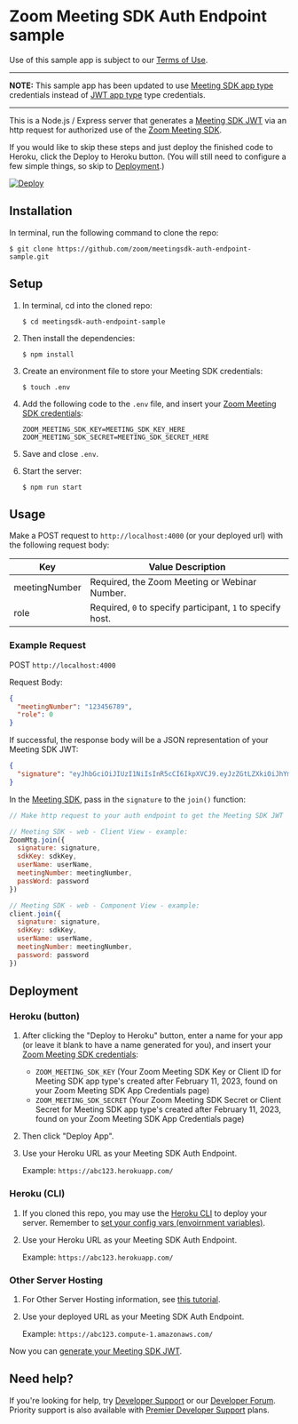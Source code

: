 # Zoom Meeting SDK Auth Endpoint sample

Use of this sample app is subject to our [Terms of Use](https://explore.zoom.us/en/legal/zoom-api-license-and-tou/).

---

**NOTE:** This sample app has been updated to use [Meeting SDK app type](https://developers.zoom.us/docs/meeting-sdk/create/) credentials instead of [JWT app type](https://developers.zoom.us/docs/platform/build/jwt-app/) type credentials.

---

This is a Node.js / Express server that generates a [Meeting SDK JWT](https://developers.zoom.us/docs/meeting-sdk/auth/#generate-a-meeting-sdk-jwt) via an http request for authorized use of the [Zoom Meeting SDK](https://developers.zoom.us/docs/meeting-sdk/).

If you would like to skip these steps and just deploy the finished code to Heroku, click the Deploy to Heroku button. (You will still need to configure a few simple things, so skip to [Deployment](#deployment).)

[![Deploy](https://www.herokucdn.com/deploy/button.svg)](https://heroku.com/deploy?template=https://github.com/zoom/meetingsdk-auth-endpoint-sample)

## Installation

In terminal, run the following command to clone the repo:

`$ git clone https://github.com/zoom/meetingsdk-auth-endpoint-sample.git`

## Setup

1. In terminal, cd into the cloned repo:

   `$ cd meetingsdk-auth-endpoint-sample`

1. Then install the dependencies:

   `$ npm install`

1. Create an environment file to store your Meeting SDK credentials:

   `$ touch .env`

1. Add the following code to the `.env` file, and insert your [Zoom Meeting SDK credentials](https://developers.zoom.us/docs/meeting-sdk/developer-accounts/#get-meeting-sdk-credentials):

   ```
   ZOOM_MEETING_SDK_KEY=MEETING_SDK_KEY_HERE
   ZOOM_MEETING_SDK_SECRET=MEETING_SDK_SECRET_HERE
   ```

1. Save and close `.env`.

1. Start the server:

   `$ npm run start`

## Usage

Make a POST request to `http://localhost:4000` (or your deployed url) with the following request body:

| Key                   | Value Description |
| -----------------------|-------------|
| meetingNumber          | Required, the Zoom Meeting or Webinar Number. |
| role                   | Required, `0` to specify participant, `1` to specify host.  |

### Example Request

POST `http://localhost:4000`

Request Body:

```json
{
  "meetingNumber": "123456789",
  "role": 0
}
```

If successful, the response body will be a JSON representation of your Meeting SDK JWT:

```json
{
  "signature": "eyJhbGciOiJIUzI1NiIsInR5cCI6IkpXVCJ9.eyJzZGtLZXkiOiJhYmMxMjMiLCJtbiI6IjEyMzQ1Njc4OSIsInJvbGUiOjAsImlhdCI6MTY0NjkzNzU1MywiZXhwIjoxNjQ2OTQ0NzUzLCJhcHBLZXkiOiJhYmMxMjMiLCJ0b2tlbkV4cCI6MTY0Njk0NDc1M30.UcWxbWY-y22wFarBBc9i3lGQuZAsuUpl8GRR8wUah2M"
}
```

In the [Meeting SDK](https://developers.zoom.us/docs/meeting-sdk/auth/#join-meetings-and-webinars-with-the-meeting-sdk-jwt), pass in the `signature` to the `join()` function:

```js
// Make http request to your auth endpoint to get the Meeting SDK JWT

// Meeting SDK - web - Client View - example:
ZoomMtg.join({
  signature: signature,
  sdkKey: sdkKey,
  userName: userName,
  meetingNumber: meetingNumber,
  passWord: password
})

// Meeting SDK - web - Component View - example:
client.join({
  signature: signature,
  sdkKey: sdkKey,
  userName: userName,
  meetingNumber: meetingNumber,
  password: password
})
```

## Deployment

### Heroku (button)

1. After clicking the "Deploy to Heroku" button, enter a name for your app (or leave it blank to have a name generated for you), and insert your [Zoom Meeting SDK credentials](https://developers.zoom.us/docs/meeting-sdk/developer-accounts/#get-meeting-sdk-credentials):

   - `ZOOM_MEETING_SDK_KEY` (Your Zoom Meeting SDK Key or Client ID for Meeting SDK app type's created after February 11, 2023, found on your Zoom Meeting SDK App Credentials page)
   - `ZOOM_MEETING_SDK_SECRET` (Your Zoom Meeting SDK Secret or Client Secret for Meeting SDK app type's created after February 11, 2023, found on your Zoom Meeting SDK App Credentials page)

1. Then click "Deploy App".

1. Use your Heroku URL as your Meeting SDK Auth Endpoint.

   Example: `https://abc123.herokuapp.com/`

### Heroku (CLI)

1. If you cloned this repo, you may use the [Heroku CLI](https://devcenter.heroku.com/articles/heroku-cli) to deploy your server. Remember to [set your config vars (envoirnment variables)](https://devcenter.heroku.com/articles/config-vars).

1. Use your Heroku URL as your Meeting SDK Auth Endpoint.

   Example: `https://abc123.herokuapp.com/`

### Other Server Hosting

1. For Other Server Hosting information, see [this tutorial](https://developer.mozilla.org/en-US/docs/Learn/Server-side/Express_Nodejs/deployment#choosing_a_hosting_provider).

1. Use your deployed URL as your Meeting SDK Auth Endpoint.

   Example: `https://abc123.compute-1.amazonaws.com/`

Now you can [generate your Meeting SDK JWT](#usage).

## Need help?

If you're looking for help, try [Developer Support](https://devsupport.zoom.us) or our [Developer Forum](https://devforum.zoom.us). Priority support is also available with [Premier Developer Support](https://explore.zoom.us/docs/en-us/developer-support-plans.html) plans.
